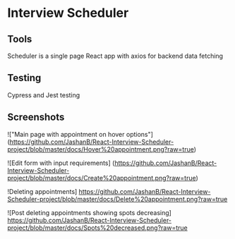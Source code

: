 # Interview Scheduler

## Tools 
Scheduler is a single page React app with axios for backend data fetching

## Testing
Cypress and Jest testing 

## Screenshots

!["Main page with appointment on hover options"] 
(https://github.com/JashanB/React-Interview-Scheduler-project/blob/master/docs/Hover%20appointment.png?raw=true)

![Edit form with input requirements]
(https://github.com/JashanB/React-Interview-Scheduler-project/blob/master/docs/Create%20appointment.png?raw=true)

!Deleting appointments]
https://github.com/JashanB/React-Interview-Scheduler-project/blob/master/docs/Delete%20appointment.png?raw=true

![Post deleting appointments showing spots decreasing]
https://github.com/JashanB/React-Interview-Scheduler-project/blob/master/docs/Spots%20decreased.png?raw=true
